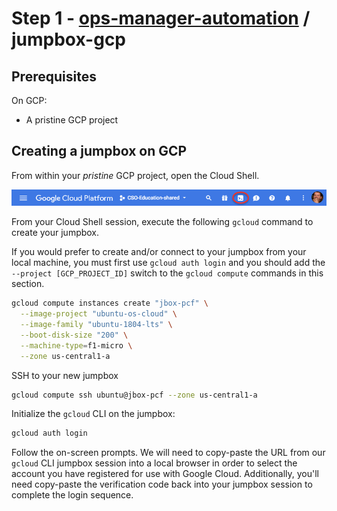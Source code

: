# Step 1 - [ops-manager-automation](../README.md) / jumpbox-gcp

## Prerequisites

On GCP:
- A pristine GCP project

## Creating a jumpbox on GCP

From within your _pristine_ GCP project, open the Cloud Shell.

![gcp_cli_launch](gcp_cli_launch.png)

From your Cloud Shell session, execute the following `gcloud` command 
to create your jumpbox.

If you would prefer to create and/or connect to your jumpbox from your 
local machine, you must first use `gcloud auth login` and you should 
add the `--project [GCP_PROJECT_ID]` switch to the `gcloud compute` 
commands in this section.

```bash
gcloud compute instances create "jbox-pcf" \
  --image-project "ubuntu-os-cloud" \
  --image-family "ubuntu-1804-lts" \
  --boot-disk-size "200" \
  --machine-type=f1-micro \
  --zone us-central1-a
```

SSH to your new jumpbox

```bash
gcloud compute ssh ubuntu@jbox-pcf --zone us-central1-a
```

Initialize the `gcloud` CLI on the jumpbox:

```bash
gcloud auth login
```

Follow the on-screen prompts. We will need to copy-paste the URL from 
our `gcloud` CLI jumpbox session into a local browser in order to select 
the account you have registered for use with Google Cloud. Additionally, 
you'll need copy-paste the verification code back into your jumpbox 
session to complete the login sequence.
